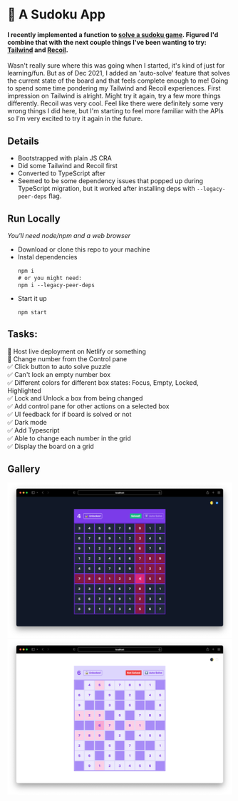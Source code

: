 # 🧩 A Sudoku App
#### I recently implemented a function to [solve a sudoku game](https://github.com/jasonflorentino/algorithms-dataStructures/tree/main/sudoku). Figured I'd combine that with the next couple things I've been wanting to try: [Tailwind](https://tailwindcss.com/) and [Recoil](https://recoiljs.org/).

Wasn't really sure where this was going when I started, it's kind of just for learning/fun. But as of Dec 2021, I added an 'auto-solve' feature that solves the current state of the board and that feels complete enough to me! Going to spend some time pondering my Tailwind and Recoil experiences. First impression on Tailwind is alright. Might try it again, try a few more things differently. Recoil was very cool. Feel like there were definitely some very wrong things I did here, but I'm starting to feel more familiar with the APIs so I'm very excited to try it again in the future.

## Details
- Bootstrapped with plain JS CRA
- Did some Tailwind and Recoil first
- Converted to TypeScript after
- Seemed to be some dependency issues that popped up during TypeScript migration, but it worked after installing deps with `--legacy-peer-deps` flag. 

## Run Locally
*You'll need node/npm and a web browser*
- Download or clone this repo to your machine
- Instal dependencies
  ```
  npm i
  # or you might need:
  npm i --legacy-peer-deps
  ```
- Start it up
  ```
  npm start
  ```

## Tasks:
💭 Host live deployment on Netlify or something  
💭 Change number from the Control pane  
✅ Click button to auto solve puzzle  
✅ Can't lock an empty number box  
✅ Different colors for different box states: Focus, Empty, Locked, Highlighted  
✅ Lock and Unlock a box from being changed  
✅ Add control pane for other actions on a selected box  
✅ UI feedback for if board is solved or not  
✅ Dark mode  
✅ Add Typescript  
✅ Able to change each number in the grid  
✅ Display the board on a grid  

## Gallery
![Screenshot of the app in dark mode](https://github.com/jasonflorentino/sudoku-app/blob/main/demo/screenshot-dark.png)
![Screenshot of the app in light mode](https://github.com/jasonflorentino/sudoku-app/blob/main/demo/screenshot-light.png)
